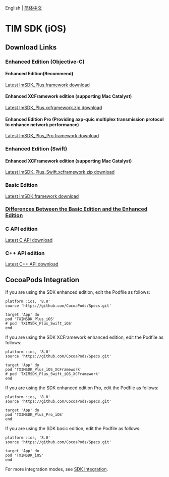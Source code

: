English | [简体中文](./README_ZH.md)

# TIM SDK (iOS)

## Download Links

### Enhanced Edition (Objective-C)

#### Enhanced Edition(Recommend)

[Latest ImSDK_Plus.framework download](https://im.sdk.qcloud.com/download/plus/7.6.5011/ImSDK_Plus_7.6.5011.framework.zip)

#### Enhanced XCFramework edition (supporting Mac Catalyst)

[Latest ImSDK_Plus.xcframework.zip download](https://im.sdk.qcloud.com/download/plus/7.6.5011/ImSDK_Plus_7.6.5011.xcframework.zip)

#### Enhanced Edition Pro (Providing axp-quic multiplex transmission protocol to enhance network performance)

[Latest ImSDK_Plus_Pro.framework download](https://im.sdk.qcloud.com/download/plus/7.6.5011/ImSDK_Plus_Pro_7.6.5011.framework.zip)

### Enhanced Edition (Swift)

#### Enhanced XCFramework edition (supporting Mac Catalyst)

[Latest ImSDK_Plus_Swift.xcframework.zip download](https://im.sdk.qcloud.com/download/plus/7.6.5011/ImSDK_Plus_Swift_7.6.5011.xcframework.zip)

### Basic Edition

[Latest ImSDK.framework download](https://im.sdk.qcloud.com/download/standard/5.1.62/TIM_SDK_iOS_latest_framework.zip)

### [Differences Between the Basic Edition and the Enhanced Edition](https://github.com/tencentyun/TIMSDK#%E5%9F%BA%E7%A1%80%E7%89%88%E4%B8%8E%E5%A2%9E%E5%BC%BA%E7%89%88%E5%B7%AE%E5%BC%82%E5%AF%B9%E6%AF%94)

### C API edition
[Latest C API download](https://im.sdk.qcloud.com/download/plus/7.6.5011/cross_platform/ImSDK_iOS_C_7.6.5011.framework.zip)

### C++ API edition
[Latest C++ API download](https://im.sdk.qcloud.com/download/plus/7.6.5011/cross_platform/ImSDK_iOS_CPP_7.6.5011.framework.zip)

## CocoaPods Integration
If you are using the SDK enhanced edition, edit the Podfile as follows:
```
platform :ios, '8.0'
source 'https://github.com/CocoaPods/Specs.git'

target 'App' do
pod 'TXIMSDK_Plus_iOS'
# pod 'TXIMSDK_Plus_Swift_iOS'
end
```

If you are using the SDK XCFramework enhanced edition, edit the Podfile as follows:
```
platform :ios, '8.0'
source 'https://github.com/CocoaPods/Specs.git'

target 'App' do
pod 'TXIMSDK_Plus_iOS_XCFramework'
# pod 'TXIMSDK_Plus_Swift_iOS_XCFramework'
end
```

If you are using the SDK enhanced edition Pro, edit the Podfile as follows:
```
platform :ios, '8.0'
source 'https://github.com/CocoaPods/Specs.git'

target 'App' do
pod 'TXIMSDK_Plus_Pro_iOS'
end
```

If you are using the SDK basic edition, edit the Podfile as follows:

```
platform :ios, '8.0'
source 'https://github.com/CocoaPods/Specs.git'

target 'App' do
pod 'TXIMSDK_iOS'
end
```

For more integration modes, see <a href="https://www.tencentcloud.com/document/product/1047/34307">SDK Integration</a>.
